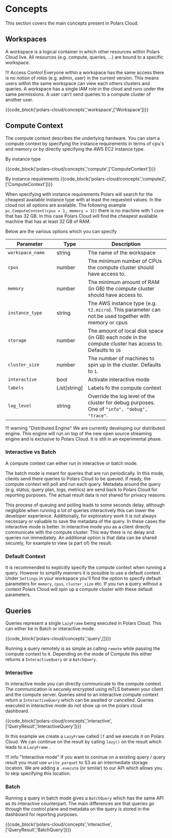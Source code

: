 # Concepts

This section covers the main concepts present in Polars Cloud.

## Workspaces

A workspace is a logical container in which other resources within Polars Cloud live. All resources
(e.g. compute, queries, ...) are bound to a specific workspace.

!!! Access Control Everyone within a workspace has the same access there is no notion of roles (e.g.
admin, user) in the current version. This means users within the same workspace can view each others
clusters and queries. A workspace has a single IAM role in the cloud and runs under the same
permissions. A user can't send queries to a compute cluster of another user.

{{code_block('polars-cloud/concepts','workspace',['Workspace'])}}

## Compute Context

The compute context describes the underlying hardware. You can start a compute context by specifying
the instance requirements in terms of cpu's and memory or by directly specifying the AWS EC2
instance type.

By instance type

{{code_block('polars-cloud/concepts','compute',['ComputeContext'])}}

By instance requirements {{code_block('polars-cloud/concepts','compute2',['ComputeContext'])}}

When specifying with instance requirements Polars will search for the cheapest available instance
type with at least the requested values. In the cloud not all options are available. The following
example `pc.ComputeContext(cpus = 1, memory = 32)` there is no machine with 1 core that has 32 GB.
In this case Polars Cloud will find the cheapest available machine that has at least 32 GB of RAM.

Below are the various options which you can specify

| Parameter                        | Type         | Description                                                                                             |
| -------------------------------- | ------------ | ------------------------------------------------------------------------------------------------------- |
| `workspace_name`<img width=100/> | string       | The name of the workspace                                                                               |
| `cpus`                           | number       | The minimum number of CPUs the compute cluster should have access to.                                   |
| `memory`                         | number       | The minimum amount of RAM (in GB) the compute cluster should have access to.                            |
| `instance_type`                  | string       | The AWS instance type (e.g. `t2.micro`). This parameter can not be used together with memory or cpus    |
| `storage`                        | number       | The amount of local disk space (in GB) each node in the compute cluster has access to. Defaults to `16` |
| `cluster_size`                   | number       | The number of machines to spin up in the cluster. Defaults to `1`.                                      |
| `interactive`                    | bool         | Activate interactive mode                                                                               |
| `labels`                         | List[string] | Labels fo the compute context                                                                           |
| `log_level`                      | string       | Override the log level of the cluster for debug purposes. One of `"info", "debug", "trace"`.            |

!!! warning "Distributed Engine" We are currently developing our distributed engine. This engine
will run on top of the new open source streaming engine and is exclusive to Polars Cloud. It is
still in an experimental phase.

### Interactive vs Batch

A compute context can either run in interactive or batch mode.

The batch mode is meant for queries that are run periodically. In this mode, clients send there
queries to Polars Cloud to be queued. If ready, the compute context will poll and run each query.
Metadata around the query (e.g. status, query plan, logs, metrics) are send back to Polars Cloud for
reporting purposes. The actual result data is not shared for privacy reasons.

This process of queuing and polling leads to some seconds delay, although negligible when running a
lot of queries interactively this can lower the developer experience. Additionally, for exploratory
work it is not always necessary or valuable to save the metadata of the query. In these cases the
interactive mode is better. In interactive mode you as a client directly communicate with the
compute cluster. This way there is no delay and queries run immediately. An additional option is
that data can be shared securely, for example to view (a part of) the result.

### Default Context

It is recommended to explicitly specify the compute context when running a query. However to
simplify manners it is possible to use a default context. Under `Settings` in your workspace you'll
find the option to specify default parameters for `memory`, `cpus`, `cluster_size` etc. If you run a
query without a context Polars Cloud will spin up a compute cluster with these default parameters.

## Queries

Queries represent a single `LazyFrame` being executed in Polars Cloud. This can either be in Batch
or interactive mode.

{{code_block('polars-cloud/concepts','query',[])}}

Running a query remotely is as simple as calling `remote` while passing the compute context to it.
Depending on the mode of Compute this either returns a `InteractiveQuery` or a `BatchQuery`.

### Interactive

In interactive mode you can directly communicate to the compute context. The communication is
securely encrypted using mTLS between your client and the compute server. Queries send to an
interactive compute context return a `InteractiveQuery` which can be awaited or cancelled. Queries
executed in interactive mode do not show up on the polars cloud dashboard.

{{code_block('polars-cloud/concepts','interactive',['QueryResult','InteractiveQuery'])}}

In this example we create a `LazyFrame` called `lf` and we execute it on Polars Cloud. We can
continue on the result by calling `lazy()` on the result which leads to a `LazyFrame` .

!!! info "Interactive mode" If you want to coninue on a existing query / query result you must use
`write_parquet` to S3 as an intermediate storage location. We are adding a `.execute` (or similar)
to our API which allows you to skip specifying this location.

### Batch

Running a query in batch mode gives a `BatchQuery` which has the same API as its interactive
counterpart. The main differences are that queries go through the control plane and metadata on the
query is stored in the dashboard for reporting purposes.

{{code_block('polars-cloud/concepts','interactive',['QueryResult','BatchQuery'])}}

